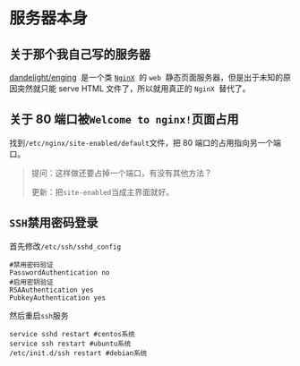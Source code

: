# 服务器本身

## 关于那个我自己写的服务器

[dandelight/enging](https://gitee.com/dandelight/enging)  是一个类 [`NginX`](https://nginx.org/)  的 `web`  静态页面服务器，但是出于未知的原因突然就只能 serve HTML 文件了，所以就用真正的 `NginX`  替代了。

## 关于 80 端口被`Welcome to nginx!`页面占用

找到`/etc/nginx/site-enabled/default`文件，把 80 端口的占用指向另一个端口。

> 提问：这样做还要占掉一个端口，有没有其他方法？
>
> 更新：把`site-enabled`当成主界面就好。

## `SSH`禁用密码登录

首先修改`/etc/ssh/sshd_config`

```
#禁用密码验证
PasswordAuthentication no
#启用密钥验证
RSAAuthentication yes
PubkeyAuthentication yes
```

然后重启`ssh`服务

```
service sshd restart #centos系统
service ssh restart #ubuntu系统
/etc/init.d/ssh restart #debian系统
```
